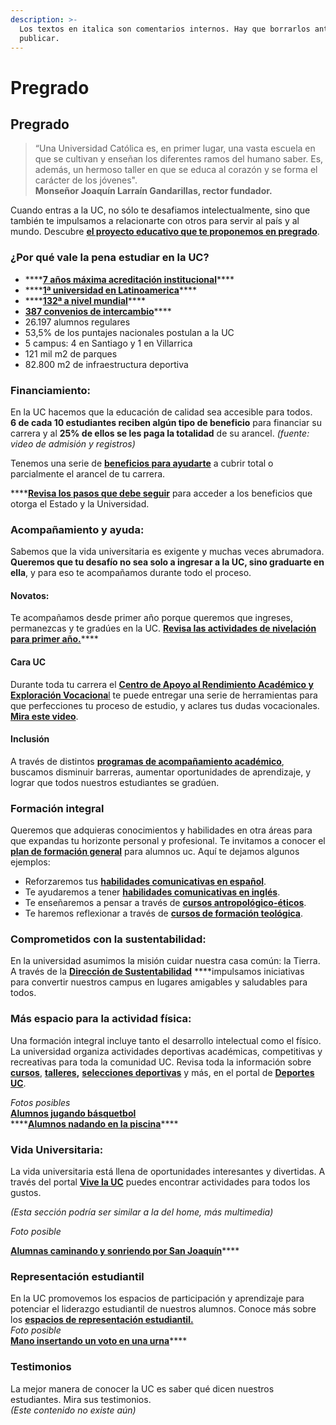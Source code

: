 ```yaml
---
description: >-
  Los textos en italica son comentarios internos. Hay que borrarlos antes de
  publicar.
---
```


# Pregrado

## **Pregrado**

> “Una Universidad Católica es, en primer lugar, una vasta escuela en que se cultivan y enseñan los diferentes ramos del humano saber. Es, además, un hermoso taller en que se educa al corazón y se forma el carácter de los jóvenes".  
> **Monseñor Joaquín Larraín Gandarillas, rector fundador.**

  
Cuando entras a la UC, no sólo te desafiamos intelectualmente, sino que también te impulsamos a relacionarte con otros para servir al país y al mundo. Descubre [**el proyecto educativo que te proponemos en pregrado**](http://admisionyregistros.uc.cl/alumnos/programas-estudio/proyecto-educativo-2#pregrado). 

### **¿Por qué vale la pena estudiar en la UC?**

* \*\*\*\*[**7 años máxima acreditación institucional**](http://acreditacion.uc.cl/)\*\*\*\*
* \*\*\*\*[**1ª universidad en Latinoamerica**](https://www.topuniversities.com/universities/pontificia-universidad-catolica-de-chile-uc/undergrad)\*\*\*\*
* \*\*\*\*[**132ª a nivel mundial**](https://www.topuniversities.com/universities/pontificia-universidad-catolica-de-chile-uc/undergrad)\*\*\*\*
* [**387 convenios de intercambio**](http://relacionesinternacionales.uc.cl/)\*\*\*\*
* 26.197 alumnos regulares
* 53,5% de los puntajes nacionales postulan a la UC
* 5 campus: 4 en Santiago y 1 en Villarrica
* 121 mil m2 de parques
* 82.800 m2 de infraestructura deportiva

### **Financiamiento:**

En la UC hacemos que la educación de calidad sea accesible para todos.  
**6 de cada 10 estudiantes reciben algún tipo de beneficio** para financiar su carrera y al **25% de ellos se les paga la totalidad** de su arancel. _\(fuente: video de admisión y registros\)_

Tenemos una serie de [**beneficios para ayudarte**](https://stackedit.io/arancelesybeneficios.uc.cl/beneficios/) a cubrir total o parcialmente el arancel de tu carrera.

\*\*\*\*[**Revisa los pasos que debe seguir**](http://arancelesybeneficios.uc.cl/postulacion-a-beneficios/postulacion-a-beneficios) para acceder a los beneficios que otorga el Estado y la Universidad.

### **Acompañamiento y ayuda:**

Sabemos que la vida universitaria es exigente y muchas veces abrumadora. **Queremos que tu desafío no sea solo a ingresar a la UC, sino graduarte en ella**, y para eso te acompañamos durante todo el proceso.

#### Novatos:

Te acompañamos desde primer año porque queremos que ingreses, permanezcas y te gradúes en la UC. [**Revisa las actividades de nivelación para primer año.**](http://admisionyregistros.uc.cl/noticias-futuros-alumnos/1461-te-apoyamos-en-tu-primer-ano-en-la-uc-nivelacion-academica-3)\*\*\*\*

#### Cara UC

Durante toda tu carrera el [**Centro de Apoyo al Rendimiento Académico y Exploración Vocaciona**l](http://rendimientoacademico.uc.cl/) te puede entregar una serie de herramientas para que perfecciones tu proceso de estudio, y aclares tus dudas vocacionales. [**Mira este video**](https://www.youtube.com/watch?v=DRT75FnBAMs&feature=youtu.be).

#### Inclusión

A través de distintos [**programas de acompañamiento académico**](https://www.uc.cl/es/inclusion-en-la-uc/8481-talento-e-inclusion), buscamos disminuir barreras, aumentar oportunidades de aprendizaje, y lograr que todos nuestros estudiantes se gradúen.

### Formación integral

Queremos que adquieras conocimientos y habilidades en otra áreas para que expandas tu horizonte personal y profesional. Te invitamos a conocer el [**plan de formación general**](http://formaciongeneral.uc.cl/) para alumnos uc. Aquí te dejamos algunos ejemplos:

* Reforzaremos tus [**habilidades comunicativas en español**](http://formaciongeneral.uc.cl/habilidades-comunicativas-en-espanol).
* Te ayudaremos a tener [**habilidades comunicativas en inglés**](http://formaciongeneral.uc.cl/habilidades-comunicativas-en-ingles).
* Te enseñaremos a pensar a través de [**cursos antropológico-éticos**](http://formaciongeneral.uc.cl/antropologico-eticos).
* Te haremos reflexionar a través de [**cursos de formación teológica**](http://formaciongeneral.uc.cl/teologicos).

### **Comprometidos con la sustentabilidad:**

En la universidad asumimos la misión cuidar nuestra casa común: la Tierra. A través de la [**Dirección de Sustentabilidad**](http://sustentable.uc.cl/) ****impulsamos iniciativas para convertir nuestros campus en lugares amigables y saludables para todos.

### **Más espacio para la actividad física:**

Una formación integral incluye tanto el desarrollo intelectual como el físico. La universidad organiza actividades deportivas académicas, competitivas y recreativas para toda la comunidad UC. Revisa toda la información sobre [**cursos**](http://deportes.uc.cl/Contenidos-del-Sitio/cursos-deportivos), [**talleres**](http://deportes.uc.cl/Contenidos-del-Sitio/talleres)**,** [**selecciones deportivas**](http://selecciones.uc.cl/) y más, en el portal de [**Deportes UC**](http://deportes.uc.cl).

_Fotos posibles_  
[**Alumnos jugando básquetbol**](https://drive.google.com/open?id=1o2DHe0k9dsW1JH8BBBLXcArSzf6YZXqn)  
****[**Alumnos nadando en la piscina**](https://drive.google.com/open?id=1qgwUd14ou0heYMitkkyy5MRIKES48zqm)\*\*\*\*

### **Vida Universitaria:**

La vida universitaria está llena de oportunidades interesantes y divertidas. A través del portal [**Vive la UC**](http://vidauniversitaria.uc.cl/) puedes encontrar actividades para todos los gustos.

_\(Esta sección podría ser similar a la del home, más multimedia\)_

_Foto posible_

[**Alumnas caminando y sonriendo por San Joaquín**](https://drive.google.com/open?id=1fUiQUn3LNOND4kF-xokzcdjIfmfwk6An)\*\*\*\*

### **Representación estudiantil**

En la UC promovemos los espacios de participación y aprendizaje para potenciar el liderazgo estudiantil de nuestros alumnos. Conoce más sobre los [**espacios de representación estudiantil.**](http://vidauniversitaria.uc.cl/liderazgo-estudiantil/representacion-estudiantil)  
_Foto posible_  
[**Mano insertando un voto en una urna**](https://drive.google.com/open?id=1IKuxefsA_kr6VltnXlX165eExAwKThJh)\*\*\*\*

### Testimonios

La mejor manera de conocer la UC es saber qué dicen nuestros estudiantes. Mira sus testimonios.  
_\(Este contenido no existe aún\)_

